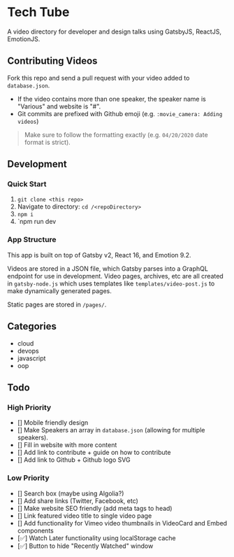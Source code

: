 # Tech Tube

A video directory for developer and design talks using GatsbyJS, ReactJS, EmotionJS.

## Contributing Videos

Fork this repo and send a pull request with your video added to `database.json`. 

- If the video contains more than one speaker, the speaker name is "Various" and website is "#".
- Git commits are prefixed with Github emoji (e.g. `:movie_camera: Adding videos`)

> Make sure to follow the formatting exactly (e.g. `04/20/2020` date format is strict).

## Development

### Quick Start

1. `git clone <this repo>`
1. Navigate to directory: `cd /<repoDirectory>`
1. `npm i`
1. `npm run dev

### App Structure

This app is built on top of Gatsby v2, React 16, and Emotion 9.2.

Videos are stored in a JSON file, which Gatsby parses into a GraphQL endpoint for use in development. Video pages, archives, etc are all created in `gatsby-node.js` which uses templates like `templates/video-post.js` to make dynamically generated pages.

Static pages are stored in `/pages/`.

## Categories

* cloud
* devops
* javascript
* oop

## Todo

### High Priority

- [] Mobile friendly design
- [] Make Speakers an array in `database.json` (allowing for multiple speakers).
- [] Fill in website with more content
- [] Add link to contribute + guide on how to contribute
- [] Add link to Github + Github logo SVG

### Low Priority

- [] Search box (maybe using Algolia?)
- [] Add share links (Twitter, Facebook, etc)
- [] Make website SEO friendly (add meta tags to head)
- [] Link featured video title to single video page
- [] Add functionality for Vimeo video thumbnails in VideoCard and Embed components
- [✅] Watch Later functionality using localStorage cache
- [✅] Button to hide "Recently Watched" window